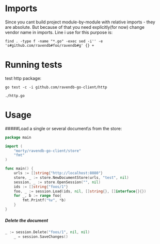 # Imports

Since you cant build project module-by-module with relative imports - they are absolute. But because of that you need explicitly(for now) change vendor name in imports. Line i use for this purpose is:

`find . -type f -name "*.go" -exec sed -i'' -e 's#github.com/ravendb#foo/ravendb#g' {} +`

# Running tests
test http package:

`go test -c -i github.com/ravendb-go-client/http`

`./http.go`

# Usage

#####Load a single or several document\s from the store:
```go
package main

import (
	"morty/ravendb-go-client/store"
	"fmt"
)

func main() {
	urls := []string{"http://localhost:8080"}
	store, _ := store.NewDocumentStore(urls, "test", nil)
	session, _ := store.OpenSession("", nil)
	ids := []string{"foos/1"}
	foo, _ := session.Load(ids, nil, []string{}, []interface{}{})
	for _, b := range foo{
		fmt.Printf("%v", *b)
	}
}
```

##### Delete the document
```go
_ := session.Delete("foos/1", nil, nil)
	_ = session.SaveChanges()
```